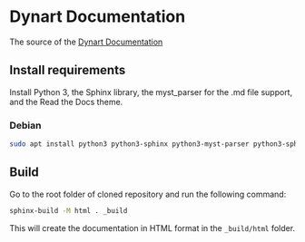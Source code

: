 # Dynart Documentation

The source of the [Dynart Documentation](https://docs.dynart.net)

## Install requirements

Install Python 3, the Sphinx library, the myst_parser for the .md file support, and the
Read the Docs theme.

### Debian

```bash
sudo apt install python3 python3-sphinx python3-myst-parser python3-sphinx-rtd-theme
```

## Build

Go to the root folder of cloned repository and run the following command:

```bash
sphinx-build -M html . _build
```

This will create the documentation in HTML format in the `_build/html` folder.